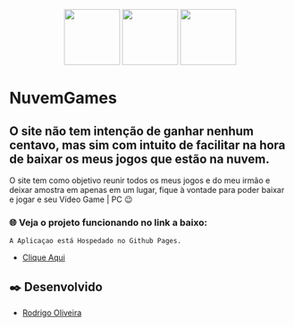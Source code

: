 <div align="center">
  <img src="https://logospng.org/download/html-5/logo-html-5-512.png" width="100" >
  <img src="https://logospng.org/download/css-3/logo-css-3-512.png" width="100" >
  <img src="https://logospng.org/download/javascript/logo-javascript-icon-256.png" width="100" >
  
</div>

# NuvemGames
## O site não tem intenção de ganhar nenhum centavo, mas sim com intuito de facilitar na hora de baixar os meus jogos que estão na nuvem.
O site tem como objetivo reunir todos os meus jogos e do meu irmão e deixar amostra em apenas em um lugar, fique à vontade para poder baixar e jogar e seu Vídeo Game | PC 😉

### 🌐 Veja o projeto funcionando no link a baixo:
```
A Aplicaçao está Hospedado no Github Pages.
```
- <a href="https://rodrigo-santoos.github.io/Rockgames/" target="_blank" rel="external">Clique Aqui</a>

## ✒️ Desenvolvido

*  <a href="https://github.com/Rodrigo-Santoos" target="_blank" rel="external">Rodrigo Oliveira</a>
